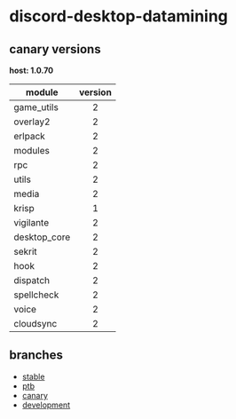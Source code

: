 # discord-desktop-datamining

## canary versions

**host: 1.0.70**

| module | version |
| ------ | :-----: |
| game_utils | 2 |
| overlay2 | 2 |
| erlpack | 2 |
| modules | 2 |
| rpc | 2 |
| utils | 2 |
| media | 2 |
| krisp | 1 |
| vigilante | 2 |
| desktop_core | 2 |
| sekrit | 2 |
| hook | 2 |
| dispatch | 2 |
| spellcheck | 2 |
| voice | 2 |
| cloudsync | 2 |

## branches

- [stable](https://github.com/OpenAsar/discord-desktop-datamining/tree/stable)
- [ptb](https://github.com/OpenAsar/discord-desktop-datamining/tree/ptb)
- [canary](https://github.com/OpenAsar/discord-desktop-datamining/tree/canary)
- [development](https://github.com/OpenAsar/discord-desktop-datamining/tree/development)